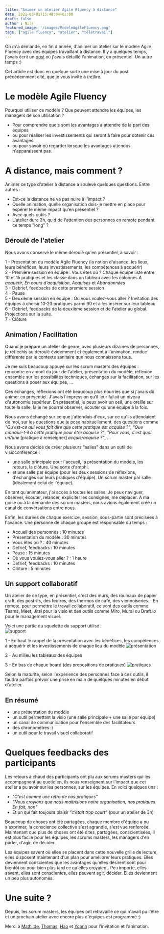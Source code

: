 ```yaml
---
title: "Animer un atelier Agile Fluency à distance"
date: 2021-03-01T15:48:04+02:00
draft: false
author : Nils
featured_image: '/images/ModeleAgileFluency.png'
tags: ["agile fluency", "atelier", "télétravail"]
---
```


On m'a demandé, en fin d'année, d'animer un atelier sur le modèle Agile Fluency avec des équipes travaillant à distance. Il y a quelques temps, j'avais écrit un [post](https://medium.com/benextcompany/agile-fluency-en-mode-workshop-c36a37b52f92) où j'avais détaillé l'animation, en présentiel. Un autre temps :)

Cet article est donc en quelque sorte une mise à jour du post précédemment cité, que je vous invite à (re)lire.

# Le modèle Agile Fluency
Pourquoi utiliser ce modèle ? Que peuvent attendre les équipes, les managers de son utilisation ?   

- Pour comprendre quels sont les avantages à attendre de la part des équipes  
- ou pour réaliser les investissements qui seront à faire pour obtenir ces avantages  
- ou pour savoir où regarder lorsque les avantages attendus n'apparaissent pas.  

# A distance, mais comment ?
Animer ce type d'atelier à distance a soulevé quelques questions. Entre autres :  

- Est-ce la distance ne va pas nuire à l'impact ?  
- Quelle animation, quelle organisation dois-je mettre en place pour espérer le même impact qu'en présentiel ?  
- Avec quels outils ?  
- L'atelier dure 3h, quid de l'attention des personnes en remote pendant ce temps "long" ?  

## Déroulé de l'atelier
Nous avons conservé le même déroulé qu'en présentiel, à savoir :  

1 - Présentation du modèle Agile Fluency (la notion d'aisance, les lieux, leurs bénéfices, leurs investissements, les compétences à acquérir)  
2 - Première session en équipe : Vous êtes où ? Chaque équipe liste entre 10 et 15 pratiques et les classe dans un tableau avec les colonnes *A acquérir*, *En cours d'acquisition*, *Acquises* et *Abandonnées*  
3 - Debrief, feedbacks  de cette première session  
4 - Pause  
5 - Deuxième session en équipe : Où vous voulez-vous aller ? Invitation des équipes à choisir 10-20 pratiques parmi 90 et à les insérer sur leur tableau  
6 - Debrief, feedbacks de la deuxième session et de l'atelier au global. Projections sur la suite.  
7 - Clôture  

## Animation / Facilitation
Quand je prépare un atelier de genre, avec plusieurs dizaines de personnes, je réfléchis au déroulé évidemment et également à l'animation, rendue différente par le contexte sanitaire que nous connaissons tous.

Je me suis beaucoup appuyé sur les scrum masters des équipes : rencontre en amont du jour de l'atelier, présentation du modèle, réflexion ensemble sur les possibilités techniques, échanges sur la facilitation, sur les questions à poser aux équipes, ...  

Ces échanges, réflexions ont été beaucoup plus nourries que si j'avais dû animer en présentiel. J'avais l'impression qu'il leur fallait un niveau d'autonomie supérieur. En présentiel, je peux avoir un oeil, une oreille sur toute la salle, là je ne pourrai observer, écouter qu'une équipe à la fois.  

Nous avons échangé sur ce que j'attendais d'eux, sur ce qu'ils attendaient de moi, sur les questions que je pose habituellement, des questions comme *"Qu'est-ce qui vous fait dire que cette pratique est acquise ?"*, *"Que manque-t-il à cette pratique pour être acquise ?"*, *"Pour vous, c'est quoi un/une* [pratique à renseigner] *acquis/acquise ?"*, ...

Nous avons décidé de créer plusieurs "salles" dans un outil de visioconférence :  

- une salle principale pour l'accueil, la présentation du modèle, les retours, la clôture. Une sorte d'amphi.  
- et une salle par équipe (pour les deux sessions de réflexions, d'échanges sur leurs pratiques d'équipe). Un scrum master par salle (idéalement celui de l'équipe).  

En tant qu'animateur, j'ai accès à toutes les salles. Je peux naviguer, observer, écouter, relancer, expliciter les consignes, me déplacer. A ma guise ou à la demande des scrum masters, nous avions également créé un canal de conversations entre nous.

Enfin, les durées de chaque exercice, session, sous-partie sont précisées à l'avance. Une personne de chaque groupe est responsable du temps :  

- Accueil des personnes : 10 minutes  
- Présentation du modèle : 30 minutes  
- Vous êtes où ? : 40 minutes  
- Defrief, feedbacks : 10 minutes  
- Pause : 15 minutes  
- Où vous voulez-vous aller ? : 1 heure  
- Defrief, feedbacks : 10 minutes  
- Clôture : 5 minutes

## Un support collaboratif
Un atelier de ce type, en présentiel, c'est des murs, des rouleaux de papier craft, des post-its, des feutres, des thermos de café, des viennoiseries... En remote, pour permettre le travail collaboratif, ce sont des outils comme Teams, Meet, Jitsi pour la visio et des outils comme Miro, Mural ou Draft.io pour le management visuel.

Voici une partie du squelette du support utilisé :  
![support](SupportFlou.png "Support de l'atelier")

1 - En haut le rappel de la présentation avec les bénéfices, les compétences à acquérir et les investissements de chaque lieu du modèle 
![présentation](PresentationModele.jpg "Présentation du modèle")

2 - Au milieu les tableaux des équipes  

3 - En bas de chaque board (des propositions de pratiques)
![pratiques](90Pratiques.jpg "Pratiques par lieu")

Selon la maturité, selon l'expérience des personnes face à ces outils, il faudra parfois prévoir une prise en main de quelques minutes en début d'atelier. 

## En résumé
- une présentation du modèle
- un outil permettant la visio (une salle principale + une salle par équipe)  
- un canal de communication pour l'ensemble des facilitateurs  
- des chronomètres :)  
- un outil pour le travail visuel collaboratif  
 
# Quelques feedbacks des participants
Les retours à chaud des participants ont plu aux scrums masters qui les accompagnent au quotidien, ils nous renseignent sur l'impact que cet atelier a pu avoir sur les personnes, sur les équipes.
En voici quelques uns :  

- *"C'est comme une rétro de nos pratiques"*  
- *"Nous croyions que nous maitrisions notre organisation, nos pratiques. En fait, non"*  
- Et un qui fait toujours plaisir *"c'était trop court"* (pour un atelier de 3h)

Beaucoup de choses ont été partagées, chaque membre d'équipe a pu s'exprimer, la conscience collective s'est agrandie, s'est vue renforcée. Maintenant que plus de choses ont été dites, partagées, conscientisées, il est plus facile pour les équipes, les scrums masters, les managers d'en parler, d'agir, de décider.

Les équipes savent où elles se placent dans cette nouvelle grille de lecture, elles disposent maintenant d'un plan pour améliorer leurs pratiques. Elles deviennent conscientes que les avantages qu'elles désirent sont pour bientôt ou pour bien plus tard ce qu'elles croyaient. Peu importe, elles savent, elles sont conscientes, elles peuvent agir, décider. Elles deviennent un peu plus autonomes.

# Une suite ?
Depuis, les scrum masters, les équipes ont retravaillé ce qui n'avait pu l'être et un prochain atelier avec encore plus d'équipes est programmé :)

Merci à [Mathilde](https://www.linkedin.com/in/mathildecurien/), [Thomas](https://www.linkedin.com/in/thomas-aubry-14765075/), [Hao](https://www.linkedin.com/in/hao-lay-745b86150/) et [Yoann](https://www.linkedin.com/in/yoanngalland/) pour l'invitation et l'animation.




